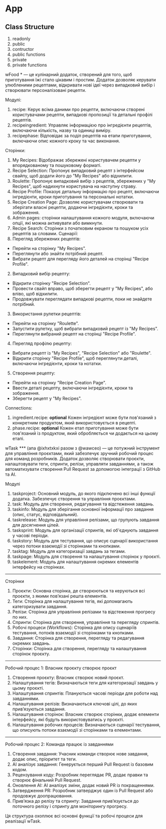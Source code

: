 # App

## Class Structure
1) readonly
2) public
3) contructor
4) public functions
5) private
6) private functions
 

wFood * — це кулінарний додаток, створений для того, щоб приготування їжі стало цікавим і простим. Додаток дозволяє керувати улюбленими рецептами, відкривати нові ідеї через випадковий вибір і створювати персоналізовані рецепти.

Модулі:  
1. recipe: Керує всіма даними про рецепти, включаючи створені користувачами рецепти, випадкові пропозиції та детальні профілі рецептів.
2. recipeingredient: Управляє інформацією про інгредієнти рецептів, включаючи кількість, назву та одиниці виміру.  
3. recipephase: Відповідає за поділ рецептів на етапи приготування, включаючи опис кожного кроку та час виконання.

Сторінки:  
1. My Recipes: Відображає збережені користувачем рецепти у впорядкованому та пошуковому форматі.  
2. Recipe Selection: Пропонує випадковий рецепт з інтерфейсом свайпу, щоб додати його до "My Recipes" або відхилити.  
3. Roulette: Пропонує випадковий вибір з рецептів, збережених у "My Recipes", щоб надихнути користувача на наступну страву.  
4. Recipe Profile: Показує детальну інформацію про рецепт, включаючи інгредієнти, кроки приготування та персональні нотатки.  
5. Recipe Creation Page: Дозволяє користувачам створювати та зберігати власні рецепти, додаючи інгредієнти, кроки та зображення.
6. Admin pages: сторінки налаштування кожного модуля, включаючи опції, які можна активувати або вимкнути.
7. Recipe Search: Сторінки з початковим екраном та пошуком усіх рецептів за словами.
Сценарії:  
1. Перегляд збережених рецептів:  
- Перейти на сторінку "My Recipes".  
- Переглянути або знайти потрібний рецепт.  
- Вибрати рецепт для перегляду його деталей на сторінці "Recipe Profile".  

2. Випадковий вибір рецепту:  
- Відкрити сторінку "Recipe Selection".  
- Провести свайп вправо, щоб зберегти рецепт у "My Recipes", або вліво, щоб відхилити.  
- Продовжувати переглядати випадкові рецепти, поки не знайдете потрібний.  

3. Використання рулетки рецептів:  
- Перейти на сторінку "Roulette".  
- Запустити рулетку, щоб вибрати випадковий рецепт із "My Recipes".  
- Переглянути вибраний рецепт на сторінці "Recipe Profile".  

4. Перегляд профілю рецепту:  
- Вибрати рецепт із "My Recipes", "Recipe Selection" або "Roulette".  
- Відкрити сторінку "Recipe Profile", щоб переглянути деталі, включаючи інгредієнти, кроки та нотатки.  

5. Створення рецепту:  
- Перейти на сторінку "Recipe Creation Page".  
- Ввести деталі рецепту, включаючи інгредієнти, кроки та зображення.  
- Зберегти рецепт у "My Recipes".

Connections:  
1. ingredient.recipe: **optional** Кожен інгредієнт може бути пов'язаний з конкретним продуктом, який використовується в рецепті.  
2. phase.recipe: **optional** Кожен етап приготування може бути пов'язаний із продуктом, який обробляється чи додається на цьому етапі.


wTask *** (апа @ixhxtxkxi разом з @wawceo)  — це потужний інструмент для управління проєктами, який забезпечує зручний робочий процес для команд розробників. Додаток дозволяє створювати проєкти, налаштовувати теги, спринти, релізи, управляти завданнями, а також автоматизувати створення Pull Request за допомогою інтеграції з GitHub та AI.

Модулі  
1. taskproject: Основний модуль, до якого підключено всі інші функції додатка. Забезпечує створення та управління проєктами.  
2. task: Модуль для створення, редагування та відстеження завдань.  
3. taskinfo: Модуль для зберігання основної інформації про завдання (опис, статус, відповідальний).  
4. taskrelease: Модуль для управління релізами, що групують завдання для досягнення цілей.  
5. tasksprint: Модуль для організації спринтів, які об'єднують завдання у часові періоди.  
6. taskstory: Модуль для тестування, що описує сценарії використання через потоки взаємодії зі сторінками та кнопками.  
7. tasktag: Модуль для категоризації завдань за тегами.  
8. taskpage: Модуль для створення та налаштування сторінок у проєкті.  
9. taskelement: Модуль для налаштування окремих елементів інтерфейсу на сторінках.  

---

Сторінки  
1. Проєкти: Основна сторінка, де створюються та керуються всі проєкти, з якими пов’язані решта елементів.  
2. Теги: Сторінка для налаштування тегів, які допомагають категоризувати завдання.  
3. Релізи: Сторінка для управління релізами та відстеження прогресу по них.  
4. Спринти: Сторінка для створення, управління та перегляду спринтів.  
5. Робочі процеси (Workflows): Сторінка для опису сценаріїв тестування, потоків взаємодії зі сторінками та кнопками.  
6. Завдання: Сторінка для створення, перегляду та редагування окремих завдань.  
7. Сторінки: Сторінка для створення, перегляду та налаштування сторінок проєкту.

---

Робочий процес 1: Власник проєкту створює проєкт  
1. Створення проєкту: Власник створює новий проєкт.  
2. Налаштування тегів: Визначаються теги для категоризації завдань у цьому проєкті.  
3. Налаштування спринтів: Плануються часові періоди для роботи над завданнями.  
4. Налаштування релізів: Визначаються ключові цілі, до яких прив’язуються завдання.  
5. Налаштування сторінок: Власник створює сторінки, додає елементи інтерфейсу, які будуть використовуватись у проєкті.  
6. Налаштування робочих процесів: Визначаються сценарії тестування, що описують потоки взаємодії зі сторінками та елементами.  

---

Робочий процес 2: Команда працює із завданнями  
1. Створення завдання: Учасник команди створює нове завдання, додає опис, пріоритет та теги.  
2. AI аналізує завдання: Генерується перший Pull Request із базовим кодом.  
3. Рецензування коду: Розробник переглядає PR, додає правки та створює фінальний Pull Request.  
4. Оновлення AI: AI аналізує зміни, додає новий PR із покращеннями.  
5. Затвердження PR: Розробник затверджує один із Pull Request або продовжує доопрацювання.  
6. Прив’язка до релізу та спринту: Завдання прив’язується до поточного релізу і спринту для моніторингу прогресу.  

Ця структура охоплює всі основні функції та робочі процеси для реалізації wTask.